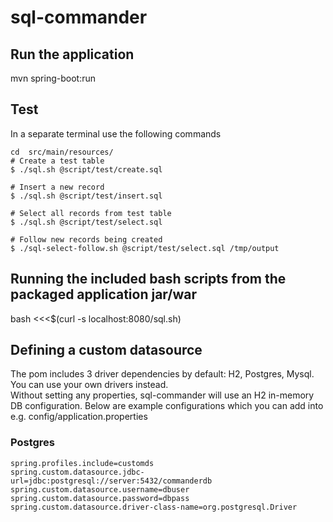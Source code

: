 # sql-commander

## Run the application
mvn spring-boot:run

## Test

In a separate terminal use the following commands
```
cd  src/main/resources/
# Create a test table
$ ./sql.sh @script/test/create.sql

# Insert a new record
$ ./sql.sh @script/test/insert.sql

# Select all records from test table
$ ./sql.sh @script/test/select.sql

# Follow new records being created
$ ./sql-select-follow.sh @script/test/select.sql /tmp/output
```

## Running the included bash scripts from the packaged application jar/war

bash <<<$(curl -s localhost:8080/sql.sh) 

## Defining a custom datasource

The pom includes 3 driver dependencies by default: H2, Postgres, Mysql.  
You can use your own drivers instead.  
Without setting any properties, sql-commander will use an H2 in-memory DB configuration.
Below are example configurations which you can add into e.g. config/application.properties

### Postgres
```
spring.profiles.include=customds
spring.custom.datasource.jdbc-url=jdbc:postgresql://server:5432/commanderdb
spring.custom.datasource.username=dbuser
spring.custom.datasource.password=dbpass
spring.custom.datasource.driver-class-name=org.postgresql.Driver
```
